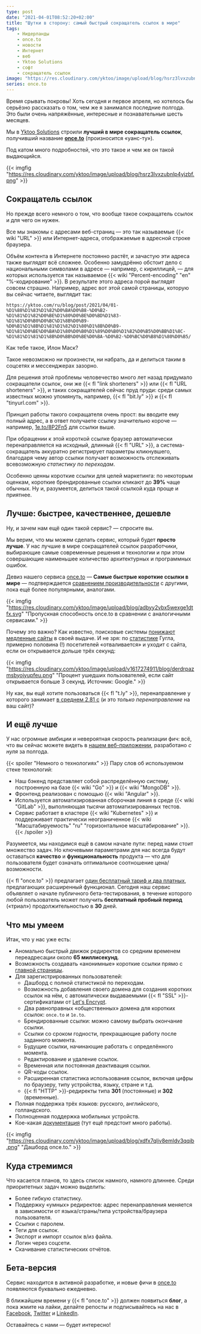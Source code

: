 ```yaml
---
type: post
date: "2021-04-01T08:52:20+02:00"
title: "Шутки в сторону: самый быстрый сокращатель ссылок в мире"
tags:
    - Нидерланды
    - once.to
    - новости
    - Интернет
    - веб
    - Yktoo Solutions
    - софт
    - сокращатель ссылок
image: "https://res.cloudinary.com/yktoo/image/upload/blog/hsrz3lvxzubnlp4yjzbf.png"
series: once.to
---
```


Время срывать покровы! Хоть сегодня и первое апреля, но хотелось бы серьёзно рассказать о том, чем же я занимался последние полгода. Это были очень напряжённые, интересные и  познавательные шесть месяцев.

Мы в [Yktoo Solutions](https://once.to/ysol) строили **лучший в мире сокращатель ссылок**, получивший название **[once.to](https://once.to/once)** (произносится «уанс-ту»).

Под катом много подробностей, что это такое и чем же он такой выдающийся.

<!--more-->

{{< imgfig "https://res.cloudinary.com/yktoo/image/upload/blog/hsrz3lvxzubnlp4yjzbf.png" >}}

## Сокращатель ссылок

Но прежде всего немного о том, что вообще такое сокращатель ссылок и для чего он нужен.

Все мы знакомы с адресами веб-страниц — это так называемые {{< wiki "URL" >}} или Интернет-адреса, отображаемые в адресной строке браузера.

Объём контента в Интернете постоянно растёт, и зачастую эти адреса также выглядят всё сложнее. Особенно замудрённо обстоит дело с национальными символами в адресе — например, с кириллицей, — для которых используется так называемое {{< wiki "Percent-encoding" "en" "%-кодирование" >}}. В результате этого адреса порой выглядят совсем страшно. Например, адрес вот этой самой страницы, которую вы сейчас читаете, выглядит так:

`https://yktoo.com/ru/blog/post/2021/04/01-%D1%88%D1%83%D1%82%D0%BA%D0%B8-%D0%B2-%D1%81%D1%82%D0%BE%D1%80%D0%BE%D0%BD%D1%83-%D1%81%D0%B0%D0%BC%D1%8B%D0%B9-%D0%B1%D1%8B%D1%81%D1%82%D1%80%D1%8B%D0%B9-%D1%81%D0%BE%D0%BA%D1%80%D0%B0%D1%89%D0%B0%D1%82%D0%B5%D0%BB%D1%8C-%D1%81%D1%81%D1%8B%D0%BB%D0%BE%D0%BA-%D0%B2-%D0%BC%D0%B8%D1%80%D0%B5/`

Как тебе такое, Илон Маск?

Такое невозможно ни произнести, ни набрать, да и делиться таким в соцсетях и мессенджерах зазорно.

Для решения этой проблемы человечество много лет назад придумало сокращатели ссылок, они же {{< fl "link shorteners" >}} или {{< fl "URL shorteners" >}}, и таких сокращателей сейчас пруд пруди: среди самых известных можно упомянуть, например, {{< fl "bit.ly" >}} и {{< fl "tinyurl.com" >}}.

Принцип работы такого сокращателя очень прост: вы вводите ему полный адрес, а в ответ получаете ссылку значительно короче — например, [1e.to/8P2Fn5](https://1e.to/8P2Fn5) для ссылки выше.

При обращении к этой короткой ссылке браузер автоматически перенаправляется на исходный, длинный {{< fl "URL" >}}, а система-сокращатель аккуратно регистрирует параметры кликнувшего, благодаря чему автор ссылки получает возможность отслеживать всевозможную *статистику по переходам*.

Особенно ценны короткие ссылки для целей маркетинга: по некоторым оценкам, короткие брендированные ссылки кликают до **39%** чаще обычных. Ну и, разумеется, делиться такой ссылкой куда проще и приятнее.

## Лучше: быстрее, качественнее, дешевле

Ну, и зачем нам ещё один такой сервис? — спросите вы.

Мы верим, что мы можем сделать сервис, который будет **просто лучше**. У нас лучшие в мире сокращателей ссылок разработчики, выбирающие самые современные решения и технологии и при этом совершающие наименьшее количество архитектурных и программных ошибок.

Девиз нашего сервиса [once.to](https://once.to/once) — **Самые быстрые короткие ссылки в мире** — подтверждается [сравнением производительности](https://once.to/fast) с другими, пока ещё более популярными, аналогами.

{{< imgfig "https://res.cloudinary.com/yktoo/image/upload/blog/adbyy2vbx5wexge1dtfx.svg" "Пропускная способность once.to в сравнении с аналогичными сервисами." >}}

Почему это важно? Как известно, поисковые системы [понижают медленные сайты](https://developers.google.com/web/updates/2018/07/search-ads-speed) в своей выдаче. И не зря: по [статистике](https://www.thinkwithgoogle.com/consumer-insights/consumer-trends/mobile-site-load-time-statistics/) Гугла, примерно половина (!) посетителей «отваливается» и уходит с сайта, если он открывается дольше трёх секунд:

{{< imgfig "https://res.cloudinary.com/yktoo/image/upload/v1617274911/blog/derdrpazmsbyojyupfeu.png" "Процент ушедших пользователей, если сайт открывается больше 3 секунд. Источник: Google." >}}

Ну как, вы ещё хотите пользоваться {{< fl "t.ly" >}}, перенаправление у которого занимает [в среднем 2,81 с](https://once.to/fast) (и это *только перенаправление* на ваш сайт)?

## И ещё лучше

У нас огромные амбиции и невероятная скорость реализации фич: всё, что вы сейчас можете видеть в [нашем веб-приложении](https://once.to/once), разработано *с нуля* за полгода.

{{< spoiler "Немного о технологиях" >}}
Пару слов об используемом стеке технологий:

* Наш бэкенд представляет собой распределённую систему, построенную на базе {{< wiki "Go" >}} и {{< wiki "MongoDB" >}}.
* Фронтенд реализован с помощью {{< wiki "Angular" >}}.
* Используется автоматизированная сборочная линия в среде {{< wiki "GitLab" >}}, выполняющая тысячи автоматизированных тестов.
* Сервис работает в кластере {{< wiki "Kubernetes" >}} и поддерживает практически неограниченное {{< wiki "Масштабируемость" "ru" "горизонтальное масштабирование" >}}.
{{< /spoiler >}}

Разумеется, мы находимся ещё в самом начале пути: перед нами стоит множество задач. Но ключевыми параметрами для нас всегда будут оставаться **качество** и **функциональность** продукта — что для пользователя будет означать оптимальное соотношение цена/возможности.

{{< fl "once.to" >}} предлагает [один бесплатный тариф и два платных](https://once.to/free), предлагающих расширенный функционал. Сегодня наш сервис объявляет о начале публичного бета-тестирования, в течение которого любой пользователь может получить **бесплатный пробный период** («триал») продолжительностью в **30** дней.

## Что мы умеем

Итак, что у нас уже есть:

* Аномально быстрый движок редиректов со средним временем переадресации около **65 миллисекунд**.
* Возможность создавать «анонимные» короткие ссылки прямо с [главной страницы](https://once.to/once).
* Для зарегистрированных пользователей:
    * Дашборд с полной статистикой по переходам.
    * Возможность добавления своего домена для создания коротких ссылок на нём, с автоматически выдаваемыми {{< fl "SSL" >}}-сертификатами от [Let's Encrypt](https://once.to/lets).
    * Два равноправных «общественных» домена для коротких ссылок: `once.to` и `1e.to`.
    * Брендированные ссылки: можно самому выбрать окончание ссылки.
    * Ссылки со сроком годности, прекращающие работу после заданного момента.
    * Будущие ссылки, начинающие работать с определённого момента.
    * Редактирование и удаление ссылок.
    * Временная или постоянная деактивация ссылки.
    * QR-коды ссылок.
    * Расширенная статистика использования ссылок, включая цифры по браузеру, типу устройства, языку, стране и т.д.
    * {{< fl "HTTP" >}}-редиректы типа **301** (постоянные) и **302** (временные).
* Полная поддержка трёх языков: русского, английского, голландского.
* Полноценная поддержка мобильных устройств.
* Кое-какая [документация](https://docs.once.to/ru/) (тут ещё предстоит много работы).

{{< imgfig "https://res.cloudinary.com/yktoo/image/upload/blog/xdfx7qliv8emldv3qqib.png" "Дашборд once.to." >}}

## Куда стремимся

Что касается планов, то здесь список намного, намного длиннее. Среди приоритетных задач можно выделить:

* Более гибкую статистику.
* Поддержку «умных» редиректов: адрес перенаправления меняется в зависимости от языка/страны/типа устройства/браузера пользователя.
* Ссылки с паролем.
* Теги для ссылок.
* Экспорт и импорт ссылок в/из файла.
* Логин через соцсети.
* Скачивание статистических отчётов.

## Бета-версия

Сервис находится в активной разработке, и новые фичи в [once.to](https://once.to/once) появляются буквально ежедневно.

В ближайшем времени у {{< fl "once.to" >}} должен появиться **блог**, а пока жмите на лайки, делайте репосты и подписывайтесь на нас в [Facebook](https://www.facebook.com/once.to.links), [Twitter](https://twitter.com/once__to) и [LinkedIn](https://www.linkedin.com/company/once-to/).

Оставайтесь с нами — будет интересно!

